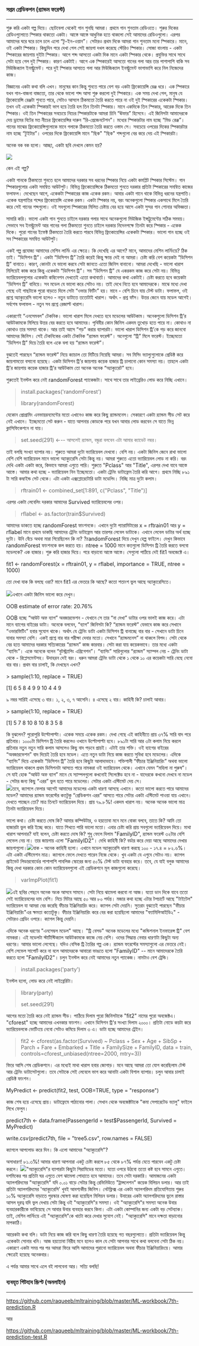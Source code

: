 ### সপ্তম প্রেডিকশন \(র‌্যান্ডম ফরেস্ট\)

---

শুরু করি একটা গল্প দিয়ে। ছোটবেলা থেকেই গান শুনছি আমরা। প্রথমে গান শুনতাম রেডিওতে। শুরুর দিকের রেডিওগুলোতে স্পিকার থাকতো একটা। আস্তে আস্তে আধুনিক হতে থাকলো সেই আমাদের রেডিওগুলো। এরপর আমাদের ঘরে ঘরে চলে চলে এলো “টু-ইন-ওয়ান”।  সেটারও প্রথম দিকে আমরা গান শুনতাম মনো স্পিকারে। মানে, ওই একটা স্পিকার। কিছুদিন পরে দেখা গেল সেই জায়গা দখল করেছে স্টেরিও স্পিকার। সোজা বাংলায় - একটা স্পিকারের জায়গায় দুইটা স্পিকার। আগে শব্দ আসতো একটা দিক মানে একটা স্পিকার থেকে। প্রযুক্তির সাথে সাথে সেটা হয়ে গেল দুই স্পিকার। কারণ একটাই। আগে এক স্পিকারেই আসতো গানের গলা আর তার পাশাপাশি বাকি সব মিউজিক্যাল ইনস্ট্রুমেন্ট। পরে দুই স্পিকার আসাতে গলা আর মিউজিক্যাল ইনস্ট্রুমেন্ট ভাগাভাগি করে নিল নিজেদের কাজ।

বিজ্ঞানের একটা কথা বলি এখন। মানুষের কান কিন্তু শুনতে পারে বেশ বড় একটা ফ্রিকোয়েন্সি রেঞ্জ ধরে। এক স্পিকারে যখন গান-বাজনা বাজতো, তার থেকে ভালো শব্দ আসা শুরু করলো দুই স্পিকারে। এক সময় দেখা গেল, মানুষ যে ফ্রিকোয়েন্সি রেঞ্জটা শুনতে পারে, সেটাও আসলে ঠিকমতো তৈরি করতে পারে না ওই দুই স্পিকারের একেকটা স্পিকার। তখন ওই একেকটা স্পিকারই ভাগ হয়ে তৈরি হল তিন তিনটা স্পিকার। মানে একদিকে তিন স্পিকার, আরেক দিকে তিন স্পিকার। ওই তিন স্পিকারের সবচেয়ে নিচের স্পিকারটাকে আমরা চিনি “ঊফার” হিসেবে। এই জিনিসটা আমাদেরকে দেয় ড্রামের বিটের মত নীচের ফ্রিকোয়েন্সির দারুন “রি-প্রেজেনটেশন”। মধ্যের স্পিকারটার নাম হচ্ছে “মিড রেঞ্জ”। গানের মাঝের  ফ্রিকোয়েন্সিগুলোকে মানে গলাকে ঠিকমতো তৈরি করতে ওস্তাদ সে। সবচেয়ে ওপরের দিকের স্পিকারটার নাম হচ্ছে “টুইটার”। ওপরের দিকে ফ্রিকোয়েন্সি মানে "ছিক" "ছিক" শব্দগুলো বের করে দেয় এই স্পিকারটা।

অনেক বক বক হলো। আচ্ছা, একটা ছবি দেখলে কেমন হয়?

![](/assets/speaker.jpg)

কেন এই গল্প?

একটা গানকে ঠিকমতো শুনতে হলে আমাদের দরকার সব  ধরনের স্পিকার নিয়ে একটা কমপ্লিট স্পিকার সিস্টেম। গান স্পিকারগুলোর একটা সমন্বিত আউটপুট। বিভিন্ন ফ্রিকোয়েন্সিকে ঠিকমতো শুনতে দরকার প্রতিটা স্পিকারের সমন্বিত কাজের ফলাফল। দেখেছেন আগে, একেকটা স্পিকারের কাজ একেক রকম। আবার একটা গানে থাকে বিভিন্ন ধরনের যন্ত্রপাতি। একেক যন্ত্রপাতির শব্দের ফ্রিকোয়েন্সি একেক রকম। একটা স্পিকার নয়, বরং অনেকগুলো স্পিকার একসাথে মিলে তৈরি করে সেই গানের শব্দগুলো। ওই সবগুলো স্পিকারের মিলিত চেষ্টায় বের হয়ে আসে একটা সুন্দর গান শোনার অভিজ্ঞতা।

সামারি করি। ভালো একটা গান শুনতে চাইলে দরকার গলার সাথে অনেকগুলো মিউজিক ইন্সট্রুমেন্টের সঠিক সমন্বয়। সেভাবে সব ইনস্ট্রুমেন্ট আর গানের গলা ঠিকমতো শুনতে চাইলে দরকার নিদেনপক্ষে তিনটা করে স্পিকার - একেক দিকে। পুরো গানের ইফেক্ট ঠিকমতো তৈরি করতে পারবে বিভিন্ন ফ্রিকোয়েন্সির একেকটা স্পিকার। ভালো গান হচ্ছে ওই সব স্পিকারের সমন্বিত আউটপুট।

একই গল্প প্রযোজ্য আমাদের মেশিন লার্নিং এর ক্ষেত্রে। কি দেখেছি এর আগে? মানে, আমাদের মেশিন লার্নিংয়ে? ঠিক তাই। “ডিসিশন ট্রি”। একটা “ডিসিশন ট্রি” তৈরি করেই কিন্তু ক্ষান্ত দেই না আমরা। চেষ্টা করি বেশ কয়েকটা “ডিসিশন ট্রি” বানাতে। কারণ, কোনটা যে ভালো করবে সেটা জানতে এতো জিনিস বানানো। আমরা দেখেছি - ভালো খারাপ মিলিয়েই কাজ করে কিন্তু একেকটা “ডিসিশন ট্রি”। সব “ডিসিশন ট্রি” যে একরকম কাজ করে সেটা নয়। বিভিন্ন ভ্যারিয়েবলগুলোর একেকটা কম্বিনেশন দেখতেই এতো কথাবার্তা। আমাদের কথা একটাই। চেষ্টা করতে হবে কয়েকটা “ডিসিশন ট্রি” বানিয়ে। সব মডেল যে ভালো করে সেটাও নয়। তাই দেখে নিতে হবে আমাদেরকে। মাঝে মধ্যে দেখা গেছে ওই গাছটাকে পুরো বাড়তে দিলে সেটা “ওভার ফিটিং” হয়। মানে - বেশি চিনে যায় টেস্ট ডাটা। ফলাফল, ওই প্রশ্নে অ্যাক্যুরেসি ভালো হলেও - নতুন ডাটাতে ততোটাই খারাপ। অর্থাৎ - প্ৰশ্ন ফাঁস। উত্তর জেনে যায় মডেল আগেই। সর্বশেষ ফলাফল - নতুন সব প্রশ্নে রেজাল্ট খারাপ।

একারণেই “এনসেমবল” টেকনিক। ভালো খারাপ মিলে দেখতে হবে মডেলের আউটকাম। অনেকগুলো ডিসিশন ট্রি’র আউটকামকে মিলিয়ে উত্তর বের করতে হবে আমাদের। পৃথিবীর কোন জিনিস একদম তুখোড় হতে পারে না। কোথাও না কোথাও তার সমস্যা থাকে। আর তাই আসে “গড়” করার ব্যাপারটা। ভালো খারাপ ডিসিশন ট্রি’কে গড় করে জানবো আমাদের জিনিস। সেই টেকনিকের একটা টেকনিক “র‌্যান্ডম ফরেস্ট”। অনেগুলো “ট্রি” মিলে ফরেস্ট। ইচ্ছেমতো “ডিসিশন ট্রি” দিয়ে তৈরি বলে একে বলা হয় “র‌্যান্ডম ফরেস্ট”।

বুঝতেই পারছেন “র‌্যান্ডম ফরেস্ট” নিয়ে ক্যাচাল তো মিটিয়ে নিয়েছি আমরা। সব মিসিং ভ্যাল্যুগুলোকে প্রেডিক্ট করে জায়গামতো বসানো হয়েছে। একটা ডিসিশন ট্রি’র জায়গায় কয়েক হাজার ট্রি চালানো কোন সমস্যা নয়। তাহলে একটা ট্রি’র জায়গায় কয়েক হাজার ট্রি’র আউটকাম তো অনেক অনেক “অ্যাক্যুরেট” হবে।

শুরুতেই ইনস্টল করে নেই randomForest প্যাকেজটা। সাথে সাথে তার লাইব্রেরিও লোড করে নিচ্ছি এখানে।

> install.packages\('randomForest'\)
>
> library\(randomForest\)

যেকোন প্রোগ্রামিং এনভায়রনমেন্টের মতো এখানেও কাজ করে কিছু র‌্যান্ডমনেস। সেকারণে একটা র‌্যান্ডম সীড সেট করে নেই এখানে। ইচ্ছেমতো সেট করুন - যাতে আপনার কোডকে পরে যখন আবার লোড করবেন সে যাতে ভিন্ন ক্লাসিফিকেশনে না যায়।

> set.seed\(291\)   ←-- আসলেই র‌্যান্ডম, বন্ধুরা বলবেন এটা আমার ক্যাডেট নম্বর।

তাই বলছি সংখ্যা ব্যাপার নয়। শুরুতে আমরা দুটো ভ্যারিয়েবল দেখবো। বেশি নয়। একটা জিনিস জেনে রাখা ভালো বেশি বেশি ভ্যারিয়েবল মানে ভালো অ্যাক্যুরেসি সেটা কিন্তু নয়। আমরা শুরুতে এতো ভ্যারিয়েবল লোড না করি। বরং দেখি একটা একটা করে, কিভাবে আমরা এগুতে পারি। শুরুতে "Pclass" আর "Title", এরপর দেখা যাবে আস্তে আস্তে। আমার কথা হচ্ছে - ভ্যারিয়েবল নিন ইচ্ছেমতো। একটা ট্রেনিং ডাটাফ্রেম তৈরি করি আগে। প্রথমে নিচ্ছি ৮৯১ টা সারি কম্বাইন্ড সেট থেকে। এটা একটা এক্সপ্লোরেটোরি ডাটা মডেলিং। নিচ্ছি মাত্র দুটো কলাম।

> rftrain01 &lt;- combined\_set\[1:891, c\("Pclass", "Title"\)\]

এরপর একটা লেবেলিং দরকার আমাদের Survived ভ্যারিয়েবলের ওপর।

> rflabel &lt;- as.factor\(train$Survived\)

আমাদের ডাকতে হচ্ছে randomForest ফাংশনকে। এখানে দুটো প্যারামিটারের x = rftrain01 আর y = rflabel মানে প্রথমে ডাকছি আমাদের ট্রেনিং ডাটাফ্রেম আর তারপর লেবেল ডাটাকে। এখানে লেবেল ডাটার অর্থ হচ্ছে দুটো। উনি বেঁচে অথবা মারা গিয়েছিলেন কি না? ?randomForest দিয়ে দেখুন হেল্প ফাইলে। দেখুন কিভাবে randomForest ফাংশনকে কল করতে হয়। ntree = 1000 মানে কতগুলো ডিসিশন ট্রি তৈরি করতে বলবো মডেলকে? এক হাজার। শুরু করি হাজার দিয়ে। পরে বাড়াবো আস্তে আস্তে। সেগুলো পাঠিয়ে দেই fit1 অবজেক্টে এ।

fit1 &lt;- randomForest\(x = rftrain01, y = rflabel, importance = TRUE, ntree = 1000\)

তো দেখা যাক কি বলছে ওরা? মানে fit1 এর ভেতরে কি আছে? কতো শতাংশ ভুল আছে অ্যাক্যুরেসিতে।

![](/assets/rf1.png)এখানে একটা জিনিস ভালো করে দেখুন।

OOB estimate of  error rate: 20.76%

OOB হচ্ছে “আউট অফ ব্যাগ” অবজারভেশন - যেখানে সে তার “না দেখা” ডাটার ওপর ভালই কাজ করে। এটা মানে ব্যাগের বাইরের ডাটা। অনেকে বলবেন, “ব্যাগ” জিনিসটা কি? “র‌্যান্ডম ফরেস্ট” যেভাবে কাজ করে সেখানে “ওভারফিটিং” হবার সুযোগ থাকে। অর্থাৎ যে ট্রেনিং ডাটা একটা ডিসিশন ট্রি বানাচ্ছে বার বার - সেখানে ডাটা চিনে যাবার সমস্যা বেশি। একই প্রশ্নে বার বার পরীক্ষা দেবার মতো। সেখানে “র‌্যান্ডমনেস” না থাকলে বিপদ। সেটা থেকে বের হতে আমাদের দরকার সত্যিকারের “র‌্যান্ডম” কাজ কারবার। সেটা করা যায় কয়েকভাবে। তার মধ্যে একটা  “ব্যাগিং”। একে অনেকে বলেন “বুটস্ট্র্যাপিং এগ্রিগেশন”। “ব্যাগিং” সারিগুলোর “র‌্যান্ডম” স্যাম্পল নেয় - ট্রেনিং ডাটা থেকে - রিপ্লেসমেন্টসহ। উদাহরন দেই বরং। ধরুন আমরা ট্রেনিং ডাটা থেকে ১ থেকে ১০ এর কয়েকটা সারি বেছে নেবো বার বার। প্রথম বার চালাই, কি দেখছেন এখন?

&gt; sample\(1:10, replace = TRUE\)

\[1\]  6  5  8  4  9  9 10  4  4  9

৯ নম্বর সারিই এসেছে ৩ বার। ১, ২, ৩, ৭ আসেনি। ৪ এসেছে ২ বার। কাহিনী কি? চালাই আবার।

&gt; sample\(1:10, replace = TRUE\)

\[1\]  5  7  8 10  8 10  8  3  5  8

কি বুঝলেন? পুরোপুরি উল্টোপাল্টা। একেক সময়ে একেক রকম। দেখা গেছে এই কাহিনীতে প্রায় ৩৭% সারি বাদ পরে প্রতিবার। ১০০০টা ডিসিশন ট্রি তৈরি করলেও ওখানে উল্টোপাল্টা হবে। ৮৯১টা সারি আর ৩টা কলাম নিয়ে করলে প্রতিবার নতুন নতুন সারি কলাম আসলেও কিছু বাদ পড়বে প্রায়ই। এটাই তার শক্তি। ওই ব্যাগের বাইরের “অবজারভেশন” বাদ দিয়েই তৈরি হবে মডেল। এতে নতুন ডাটা নিয়ে কাজ করতে সুবিধা হবে মডেলের। এদিকে “ব্যাগিং” দিয়ে একেকটা “ডিসিশন ট্রি” তৈরি হবে কিছুটা আলাদাভাবে। শক্তিশালী “ফীচার ইঞ্জিনিয়ারিং” অথবা ভালো ভ্যারিয়েবল থাকলে প্রথম ডিসিশনটা আসতে পারে নামকরা ওই ভ্যারিয়েবল থেকে। এখানে যেমন “মহিলা না পুরুষ”। সে যাই হোক “আউট অফ ব্যাগ” মানে যে স্যাম্পলগুলো কখনোই সিলেক্টেড হবে না - যাদেরকে কখনো দেখবে না মডেল - সেটার জন্য কিছু “এরর” ভুল হতে পারে মডেলের। সেটার একটা এস্টিমেট দেয় সে।  
![](/assets/oob.png)তবে, ক্যাগলে ফেলার আগেই আমাদের মডেলের একটা ধারণা আসছে এখানে। কতো ভালো করতে পারে আমাদের মডেল? আমাদের র‌্যান্ডম  ফরেস্টের কতটুকু “প্রেডিকশন এরর” আসতে পারে সেটার একটা এস্টিমেট পাওয়া যায় এখানে। দেখতে পাচ্ছেন তো? মাত্র তিনটে ভ্যারিয়েবল দিয়ে। প্রায় ৭৯.৮%! একদম খারাপ নয়। অনেক অনেক ভালো মাত্র তিনটা ভ্যারিয়েবল দিয়ে।

ভালো কথা। চেষ্টা করতে দোষ কি? আমার কম্পিউটার, ও হয়তোবা মনে মনে বোকা বলবে, তাতে কি? আমি তো হাজারটা ভুল করি ইচ্ছে করে। যাতে শিখতে পারি ভালো মতো। এবার চেষ্টা করি প্রায় সবগুলো ভ্যারিয়েবল দিয়ে। মাথা খারাপ আপনার? যাই বলেন, চেষ্টা করতে দোষ কি? শুধু ফেলে দিলাম "FamilyID", র‌্যান্ডম  ফরেস্ট ৩২টার বেশি লেভেল নেয় না। তার জায়গায় এলো "FamilyID2"। দেখি কাহিনী কি? বর্ডার করে দেয়া আছে আমাদের দেখার জায়গাগুলো।![](/assets/pred7.png)যাক - অনেক কাহিনী হলো। এখানে মডেল অ্যাক্যুরেসি ধারণা করছে ১০০ - ১৭.৪ = ৮২.৬%। এটা একটা এস্টিমেশন মাত্র। ক্যাগলে ফেলে দেখতে পারেন নিজে থেকে। খুব একটা যে এগুবে সেটাও নয়। ক্যাগল প্রাইভেট লিডারবোর্ডের পাশাপাশি পাবলিক স্কোরের জন্য ৫০% টেস্ট ডাটা ব্যবহার করে। তবে, যে যাই বলুক আমাদের কিন্তু দেখা দরকার কোন কোন ভ্যারিয়েবলগুলো এই প্রেডিকশনে মূল কাজগুলো করেছে।

> varImpPlot\(fit1\)

![](/assets/plot.png)এই ছবির পেছনে অনেক অংক আসবে সামনে। সেটা নিয়ে ঝামেলা করবো না আজ। যতো ডান দিকে যাবে ততো সেই ভ্যারিয়েবলের দাম বেশি। নিচে মিটার আছে ৫০ আর ৮০ পর্যন্ত। মজার কথা হচ্ছে এটার টপচার্টে আছে "টাইটেল" ভ্যারিয়েবল যা আমরা বের করেছি ফীচার ইঞ্জিনিয়ারিং করে। ক্যাগল সেটা দেয়নি। সুতরাং বুঝতেই পারছেন "ফীচার ইঞ্জিনিয়ারিং"এর ক্ষমতা কতোটুকু। ফীচার ইঞ্জিনিয়ারিং করে বের করা হয়েছিলো আমাদের "ফ্যামিলিআইডি২" - সেটারও গ্রেডিং ওপরে। ক্যাগল কিন্তু দেয়নি।

এদিকে অনেক ধরণের "এনসেম্বল মডেল" আছে। "ট্রি বেসড" অনেক মডেলের মধ্যে "কন্ডিশনাল ইনফারেন্স ট্রি" বেশ নামকরা। এই মডেলটা স্টাটিস্টিক্যাল আউটকামকে কাজে নেয় বেশি। ওদের সিদ্ধান্ত নেবার ধারণাটা কিছুটা অন্য ধরণের। আমার ভালো লেগেছে। যদিও বেসিক ট্রি তৈরির গল্প এক। র‌্যান্ডম  ফরেস্টের সমস্যাগুলো এর ভেতরে নেই। বেশি লেভেল সাপোর্ট করে না বলে আমাদেরকে আবারো ভাঙতে হলো "FamilyID" -- মানে আমাদেরকে তৈরি করতে হলো "FamilyID2"। চলুন ইনস্টল করে নেই আমাদের নতুন প্যাকেজ। নামটাও বেশ ট্রেন্ডি।

> install.packages\('party'\)

ইনস্টল হলো, লোড করে নেই লাইব্রেরিটা।

> library\(party\)
>
> set.seed\(291\)

আগের মতো তৈরি করে নেই র‌্যান্ডম সীড। পাঠিয়ে দিলাম পুরো জিনিসটাকে "fit2" নামের পুরো অবজেক্টএ। "cforest" হচ্ছে আমাদের এখনকার ফাংশন। এখানে ডিসিশন ট্রি'র সংখ্যা দিলাম ২০০০। প্রতিটা নোডে কয়টা করে ভ্যারিয়েবলকে ভোটিংয়ে নেবো সেটাও কমিয়ে দিলাম ৩ এ। ডাটা হচ্ছে আমাদের ট্রেইন।

> fit2 &lt;- cforest\(as.factor\(Survived\) ~ Pclass + Sex + Age + SibSp + Parch + Fare + Embarked + Title + FamilySize + FamilyID, data = train, controls=cforest\_unbiased\(ntree=2000, mtry=3\)\)

ফিরে আসি শেষ প্রেডিকশনে। এর মধ্যেই মাথা খারাপ হবার জোগাড়। মনে আছে আমরা তো যোগ করেছিলাম টেস্ট আর ট্রেনিং ডাটাসেটগুলো। তবে সেটাকে সেই লেবেলে ভাগ করে আনাটা একটা বিশাল ব্যাপার। চলুন আবার চালাই প্রেডিক্ট ফাংশন।

MyPredict &lt;- predict\(fit2, test, OOB=TRUE, type = "response"\)

কাজ শেষ হয়ে এসেছে প্রায়। ডাটাফ্রেমে পাঠানোর পালা। সেখান থেকে অবজেক্টটাকে "কমা সেপারেটেড ভ্যালু" ফাইলে লিখে ফেলুন।

predict7th &lt;- data.frame\(PassengerId = test$PassengerId, Survived = MyPredict\)

write.csv\(predict7th, file = "tree5.csv", row.names = FALSE\)

ক্যাগলে আপলোড করে দিন। কি এলো আমাদের "অ্যাক্যুরেসি"?

অসাধারণ! ৮১.৩%! আমার ধারণা আপনারা একটু চেষ্টা করলে ৮৫ থেকে ৮৭% পর্যন্ত যেতে পারবেন একটু চেষ্টা করলে। ![](/assets/kaggle-final.png)"অ্যাক্যুরেসি"র ব্যাপারটা কিছুটা পিরামিডের মতো।  যতো ওপরে উঠবো ততো কষ্ট হবে সামনে এগুতে। দশমিকের পর প্রতিটা ঘর এগুতে বেশ ঝামেলা পোহাতে হবে আমাদের। তবে সেটা দরকারি। আমাজনের একটা অ্যালগরিদমের "অ্যাক্যুরেসি" যদি ০.০১ বাড়ে সেটার কিন্তু রেভিনিউতে "ট্রান্সলেশন" কয়েক বিলিয়ন ডলার। আর তাই প্রতিটা অ্যালগরিদমের 'অ্যাক্যুরেসি' খুবই আবশ্যকীয় জিনিস। নেটফ্লিক্স এর একটা অ্যালগরিদম প্রতিযোগিতায় শুরুর ১০% অ্যাক্যুরেসি বাড়াতে পুরস্কার ঘোষণা করা হয়েছিল মিলিয়ন ডলার। উবারের একটা অ্যালগরিদমের ভুলে রাস্তার আসল দূরত্ব যদি ভুল দেখায় সেটা কিন্তু ওই "অ্যাক্যুরেসি"র সমস্যা। ওই "অ্যাক্যুরেসি"র সমস্যা অনেক উবার ব্যবহারকারীকে ভাবিয়েছে সে আবার উবার ব্যবহার করবে কিনা। এটা একটা কোম্পানির জন্য একটা বড় সেটব্যাক। তাই, মেশিন লার্নিংয়ে এই "অ্যাক্যুরেসি"কে খাটো করে দেখার সুযোগ নেই। "অ্যাক্যুরেসি" মানে দক্ষতা বাড়ানোর মাপকাঠি।

আরেকটা কথা বলি। ডাটা নিয়ে কাজ করি বলে কিছু ধারণা তৈরি হয়েছে গত বছরগুলোতে। প্রতিটা ভ্যারিয়েবল কিন্তু একেকটা সোনার খনি। আজ হয়তোবা নিরীহ মনে হলেও কাল যে সেটা আপনার সাথে কথা বলবেনা সেটা ঠিক নয়। একারণে একটা সময় পর পর আমরা ফিরে আসি আমাদের পুরানো ভ্যারিয়েবল অথবা ফীচার ইঞ্জিনিয়ারিংয়ে। আমার ক্ষেত্রেই হয়েছে অনেকবার।

এ পর্যন্ত আমার সাথে এলে বই লাগবেনা আর। সত্যি বলছি!

### ব্যবহৃত গিটহাব স্ক্রিপ্ট \(অনলাইন\)

---

https://github.com/raqueeb/mltraining/blob/master/ML-workbook/7th-prediction.R

আর

https://github.com/raqueeb/mltraining/blob/master/ML-workbook/7th-prediction-test.R

